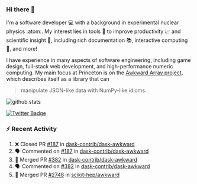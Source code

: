### Hi there 👋 

I'm a software developer 💻 with a background in experimental nuclear physics :atom:. My interest lies in tools :wrench: to improve productivity :chart_with_upwards_trend: and scientific insight :telescope:, including rich documentation 📚, interactive computing 🧮, and more! 

I have experience in many aspects of software engineering, including game design, full-stack web development, and high-performance numeric computing. My main focus at Princeton is on the [Awkward Array project](awkward-array.org/), which describes itself as a library that can 
> manipulate JSON-like data with NumPy-like idioms.

![github stats](https://github-readme-stats.vercel.app/api?username=agoose77&show_icons=true&hide_rank=true&hide_title=true&bg_color=30,e76445,904e95&text_color=efe3ec&icon_color=efe3ec)
<!--
**agoose77/agoose77** is a ✨ _special_ ✨ repository because its `README.md` (this file) appears on your GitHub profile.

Here are some ideas to get you started:

- 🔭 I’m currently working on ...
- 🌱 I’m currently learning ...
- 👯 I’m looking to collaborate on ...
- 🤔 I’m looking for help with ...
- 💬 Ask me about ...
- 📫 How to reach me: ...
- 😄 Pronouns: ...
- ⚡ Fun fact: ...
-->

[![Twitter Badge](https://img.shields.io/twitter/follow/agoose77?style=flat-square&logo=Twitter&logoColor=white&color=cornflowerblue)](https://twitter.com/agoose77)

### :zap: Recent Activity

<!--START_SECTION:activity-->
1. ❌ Closed PR [#187](https://github.com/dask-contrib/dask-awkward/pull/187) in [dask-contrib/dask-awkward](https://github.com/dask-contrib/dask-awkward)
2. 🗣 Commented on [#187](https://github.com/dask-contrib/dask-awkward/pull/187#issuecomment-1757196460) in [dask-contrib/dask-awkward](https://github.com/dask-contrib/dask-awkward)
3. 🎉 Merged PR [#382](https://github.com/dask-contrib/dask-awkward/pull/382) in [dask-contrib/dask-awkward](https://github.com/dask-contrib/dask-awkward)
4. 🗣 Commented on [#382](https://github.com/dask-contrib/dask-awkward/pull/382#issuecomment-1757190108) in [dask-contrib/dask-awkward](https://github.com/dask-contrib/dask-awkward)
5. 🎉 Merged PR [#2748](https://github.com/scikit-hep/awkward/pull/2748) in [scikit-hep/awkward](https://github.com/scikit-hep/awkward)
<!--END_SECTION:activity-->
